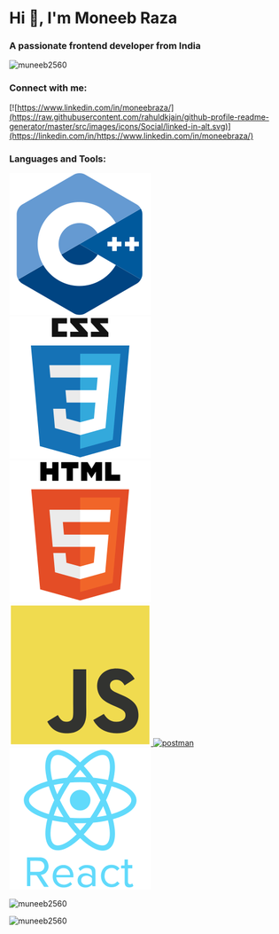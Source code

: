 Hi 👋, I'm Moneeb Raza
======================

### A passionate frontend developer from India

![muneeb2560](https://komarev.com/ghpvc/?username=muneeb2560&label=Profile%20views&color=0e75b6&style=flat)

### Connect with me:

[![https://www.linkedin.com/in/moneebraza/](https://raw.githubusercontent.com/rahuldkjain/github-profile-readme-generator/master/src/images/icons/Social/linked-in-alt.svg)](https://linkedin.com/in/https://www.linkedin.com/in/moneebraza/)

### Languages and Tools:

 [![cplusplus](https://raw.githubusercontent.com/devicons/devicon/master/icons/cplusplus/cplusplus-original.svg)](https://www.w3schools.com/cpp/)[![css3](https://raw.githubusercontent.com/devicons/devicon/master/icons/css3/css3-original-wordmark.svg) ](https://www.w3schools.com/css/)[![html5](https://raw.githubusercontent.com/devicons/devicon/master/icons/html5/html5-original-wordmark.svg) ](https://www.w3.org/html/)[![javascript](https://raw.githubusercontent.com/devicons/devicon/master/icons/javascript/javascript-original.svg) ](https://developer.mozilla.org/en-US/docs/Web/JavaScript)[![postman](https://www.vectorlogo.zone/logos/getpostman/getpostman-icon.svg) ](https://postman.com)[![react](https://raw.githubusercontent.com/devicons/devicon/master/icons/react/react-original-wordmark.svg)](https://reactjs.org/)

![muneeb2560](https://github-readme-stats.vercel.app/api/top-langs?username=muneeb2560&show_icons=true&locale=en&layout=compact)

![muneeb2560](https://github-readme-streak-stats.herokuapp.com/?user=muneeb2560&)
